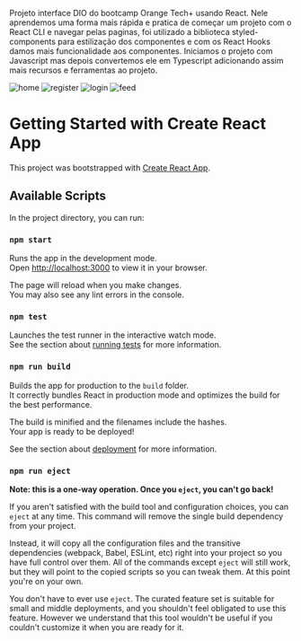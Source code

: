 Projeto interface DIO do bootcamp Orange Tech+ usando React. Nele aprendemos uma forma mais rápida e pratica de começar um projeto com o React CLI e navegar pelas paginas, foi utilizado a biblioteca styled-components para estilização dos componentes e com os React Hooks damos mais funcionalidade aos componentes. Iniciamos o projeto com Javascript mas depois convertemos ele em Typescript adicionando assim mais recursos e ferramentas ao projeto.


![home](https://user-images.githubusercontent.com/50971161/207931245-3c7ba3f5-b0b4-4262-aac6-160c13442846.png)
![register](https://user-images.githubusercontent.com/50971161/207931249-1ab54bab-df49-4139-b0b4-1be97082110d.png)
![login](https://user-images.githubusercontent.com/50971161/207931252-df311a2f-8aa1-42e6-b924-772b74504035.png)
![feed](https://user-images.githubusercontent.com/50971161/207931253-eed58c24-a728-46b0-a856-0077b3ef0470.png)


# Getting Started with Create React App

This project was bootstrapped with [Create React App](https://github.com/facebook/create-react-app).

## Available Scripts

In the project directory, you can run:

### `npm start`

Runs the app in the development mode.\
Open [http://localhost:3000](http://localhost:3000) to view it in your browser.

The page will reload when you make changes.\
You may also see any lint errors in the console.

### `npm test`

Launches the test runner in the interactive watch mode.\
See the section about [running tests](https://facebook.github.io/create-react-app/docs/running-tests) for more information.

### `npm run build`

Builds the app for production to the `build` folder.\
It correctly bundles React in production mode and optimizes the build for the best performance.

The build is minified and the filenames include the hashes.\
Your app is ready to be deployed!

See the section about [deployment](https://facebook.github.io/create-react-app/docs/deployment) for more information.

### `npm run eject`

**Note: this is a one-way operation. Once you `eject`, you can't go back!**

If you aren't satisfied with the build tool and configuration choices, you can `eject` at any time. This command will remove the single build dependency from your project.

Instead, it will copy all the configuration files and the transitive dependencies (webpack, Babel, ESLint, etc) right into your project so you have full control over them. All of the commands except `eject` will still work, but they will point to the copied scripts so you can tweak them. At this point you're on your own.

You don't have to ever use `eject`. The curated feature set is suitable for small and middle deployments, and you shouldn't feel obligated to use this feature. However we understand that this tool wouldn't be useful if you couldn't customize it when you are ready for it.

